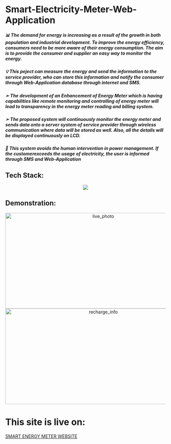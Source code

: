 # Smart-Electricity-Meter-Web-Application
<h5>📊 The demand for energy is increasing as a result of the growth in both population and 
industrial development. To improve the energy efficiency, consumers need to be more aware 
of their energy consumption. The aim is to provide the consumer and supplier 
an easy way to monitor the energy. </h5>
<h5>💡 This peject can measure the 
energy and send the information to the service provider, who can store this information and
notify the consumer through Web-Application database through internet and SMS.</h5>

<h5>➢ The development of an Enhancement of Energy Meter which is having 
capabilities like remote monitoring and controlling of energy meter will lead 
to transparency in the energy meter reading and billing system.</h5>
<h5>➢ The proposed system will continuously monitor the energy meter and sends 
data onto a server system of service provider through wireless communication
where data will be stored as well. Also, all the details will be displayed 
continuously on LCD.</h5>
<h5>🧿 This system avoids the human intervention in power management. If the
customerexceeds the usage of electricity, the user is informed through SMS 
and Web-Application</h5>


## Tech Stack:
 <p align="center">
     <a href="https://skillicons.dev">
       <img src="https://skillicons.dev/icons?i=html,css,javascript,php,mysql,arduino"/>
     </a>
   </p>

## Demonstration:
<p align="center">
  <img align:"center" height="300" width="600" alt="live_photo" src="https://github.com/BasavarajAili1/Smart-Electricity-Meter-Web-Application/assets/112578014/107ae0a8-a803-431d-a3e4-d7bd795e2e25">
  <img align:"center" height="300" width="600" alt="recharge_info" src="https://github.com/BasavarajAili1/Smart-Electricity-Meter-Web-Application/assets/112578014/b39daa4b-bd3a-436d-9561-98e48cd0749f">
</p>

# This site is live on:
<a href="https://augean-competitions.000webhostapp.com/WebSmartMeter/createnewaccount.php?Login=CREATE+NEW+ACCOUNT">SMART ENERGY METER WEBSITE</a>

